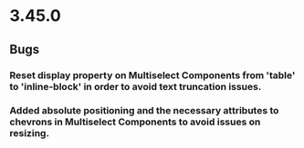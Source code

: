 # 3.45.0

## Bugs

### Reset display property on Multiselect Components from 'table' to 'inline-block' in order to avoid text truncation issues.
### Added absolute positioning and the necessary attributes to chevrons in Multiselect Components to avoid issues on resizing.
